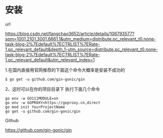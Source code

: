 # 安装

url 

https://blog.csdn.net/fangchao3652/article/details/106793577?spm=1001.2101.3001.6661.1&utm_medium=distribute.pc_relevant_t0.none-task-blog-2%7Edefault%7ECTRLIST%7ERate-1.pc_relevant_default&depth_1-utm_source=distribute.pc_relevant_t0.none-task-blog-2%7Edefault%7ECTRLIST%7ERate-1.pc_relevant_default&utm_relevant_index=1

1.在国内直接用官网推荐的下面这个命令大概率是安装不成功的

~~~shell
$ go get -u github.com/gin-gonic/gin
~~~

2、这时可以在你的项目目录下 执行下面几个命令

~~~shell
go env -w GO111MODULE=on 
go env -w GOPROXY=https://goproxy.cn,direct
go mod init YourProjectName
go get -u github.com/gin-gonic/gin
~~~

Github

https://github.com/gin-gonic/gin